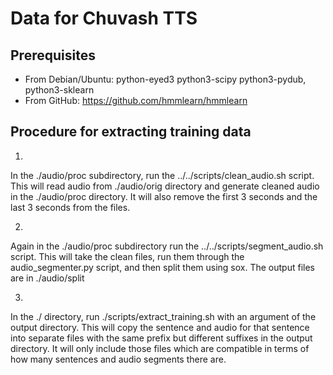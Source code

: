 # Data for Chuvash TTS

## Prerequisites

* From Debian/Ubuntu: python-eyed3 python3-scipy python3-pydub, python3-sklearn
* From GitHub: https://github.com/hmmlearn/hmmlearn

## Procedure for extracting training data

1. 

In the ./audio/proc subdirectory, run the ../../scripts/clean_audio.sh script. This will 
read audio from ./audio/orig directory and generate cleaned audio in the ./audio/proc directory. It will
also remove the first 3 seconds and the last 3 seconds from the files.

2. 

Again in the ./audio/proc subdirectory run the ../../scripts/segment_audio.sh script. This 
will take the clean files, run them through the audio_segmenter.py script, and then 
split them using sox. The output files are in ./audio/split

3. 

In the ./ directory, run ./scripts/extract_training.sh with an argument of the output directory. This will
copy the sentence and audio for that sentence into separate files with the same prefix but different 
suffixes in the output directory. It will only include those files which are compatible in terms of how
many sentences and audio segments there are.

